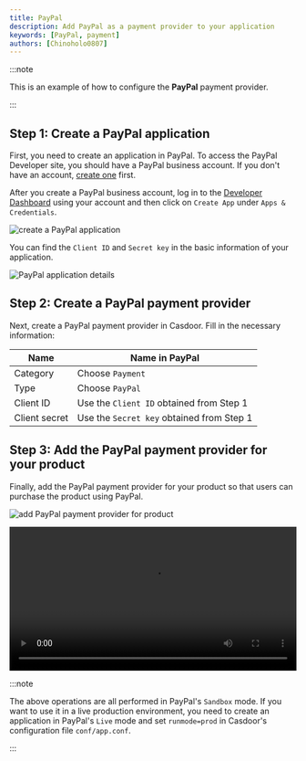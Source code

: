 ```yaml
---
title: PayPal 
description: Add PayPal as a payment provider to your application 
keywords: [PayPal, payment]
authors: [Chinoholo0807]
---
```


:::note

This is an example of how to configure the **PayPal** payment provider.

:::

## Step 1: Create a PayPal application

First, you need to create an application in PayPal. To access the PayPal Developer site, you should have a PayPal business account. If you don't have an account, [create one](https://www.paypal.com/in/webapps/mpp/account-selection?pros=2) first.

After you create a PayPal business account, log in to the [Developer Dashboard](https://developer.paypal.com/dashboard/applications/sandbox) using your account and then click on `Create App` under `Apps & Credentials`.

![create a PayPal application](/img/providers/payment/paypal_create_app.png)

You can find the `Client ID` and `Secret key` in the basic information of your application.

![PayPal application details](/img/providers/payment/paypal_app_detail.png)

## Step 2: Create a PayPal payment provider

Next, create a PayPal payment provider in Casdoor. Fill in the necessary information:

|    Name       |   Name in PayPal |
|      ----     |   ----          |  
|Category       |   Choose `Payment`                     |
|Type           |   Choose `PayPal`                      |
|Client ID      |   Use the `Client ID` obtained from Step 1      |
|Client secret  |   Use the `Secret key` obtained from Step 1     |

## Step 3: Add the PayPal payment provider for your product

Finally, add the PayPal payment provider for your product so that users can purchase the product using PayPal.

![add PayPal payment provider for product](/img/providers/payment/paypal_product.png)

<video src="/video/provider/payment/use_paypal_as_payment_provider.mp4" controls="controls" width="100%"></video>

:::note

The above operations are all performed in PayPal's `Sandbox` mode. If you want to use it in a live production environment, you need to create an application in PayPal's `Live` mode and set `runmode=prod` in Casdoor's configuration file `conf/app.conf`.

:::
